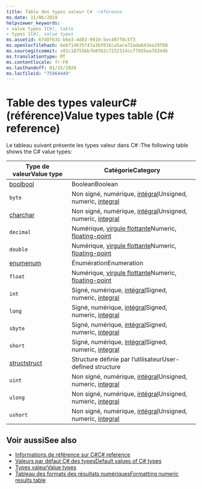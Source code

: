 ```yaml
---
title: Table des types valeur C# -référence
ms.date: 11/06/2019
helpviewer_keywords:
- value types [C#], table
- types [C#], value types
ms.assetid: 67d8f631-b6e3-4d83-9910-5ec497f8c5f3
ms.openlocfilehash: 6e6f14635f47a3bf016ca5aca72ada643ea29f08
ms.sourcegitcommit: c01c18755bb7b0f82c7232314ccf7955ea7834db
ms.translationtype: MT
ms.contentlocale: fr-FR
ms.lasthandoff: 01/15/2020
ms.locfileid: "75964449"
---
```

# <a name="value-types-table-c-reference"></a><span data-ttu-id="6c0ef-102">Table des types valeurC# (référence)</span><span class="sxs-lookup"><span data-stu-id="6c0ef-102">Value types table (C# reference)</span></span>

<span data-ttu-id="6c0ef-103">Le tableau suivant présente les types valeur dans C# :</span><span class="sxs-lookup"><span data-stu-id="6c0ef-103">The following table shows the C# value types:</span></span>

|<span data-ttu-id="6c0ef-104">Type de valeur</span><span class="sxs-lookup"><span data-stu-id="6c0ef-104">Value type</span></span>|<span data-ttu-id="6c0ef-105">Catégorie</span><span class="sxs-lookup"><span data-stu-id="6c0ef-105">Category</span></span>|
|----------------|--------------|
|[<span data-ttu-id="6c0ef-106">bool</span><span class="sxs-lookup"><span data-stu-id="6c0ef-106">bool</span></span>](../builtin-types/bool.md)|<span data-ttu-id="6c0ef-107">Boolean</span><span class="sxs-lookup"><span data-stu-id="6c0ef-107">Boolean</span></span>|
|`byte`|<span data-ttu-id="6c0ef-108">Non signé, numérique, [intégral](../builtin-types/integral-numeric-types.md)</span><span class="sxs-lookup"><span data-stu-id="6c0ef-108">Unsigned, numeric, [integral](../builtin-types/integral-numeric-types.md)</span></span>|
|[<span data-ttu-id="6c0ef-109">char</span><span class="sxs-lookup"><span data-stu-id="6c0ef-109">char</span></span>](../builtin-types/char.md)|<span data-ttu-id="6c0ef-110">Non signé, numérique, [intégral](../builtin-types/integral-numeric-types.md)</span><span class="sxs-lookup"><span data-stu-id="6c0ef-110">Unsigned, numeric, [integral](../builtin-types/integral-numeric-types.md)</span></span>|
|`decimal`|<span data-ttu-id="6c0ef-111">Numérique, [virgule flottante](../builtin-types/floating-point-numeric-types.md)</span><span class="sxs-lookup"><span data-stu-id="6c0ef-111">Numeric, [floating-point](../builtin-types/floating-point-numeric-types.md)</span></span>|
|`double`|<span data-ttu-id="6c0ef-112">Numérique, [virgule flottante](../builtin-types/floating-point-numeric-types.md)</span><span class="sxs-lookup"><span data-stu-id="6c0ef-112">Numeric, [floating-point](../builtin-types/floating-point-numeric-types.md)</span></span>|
|[<span data-ttu-id="6c0ef-113">enum</span><span class="sxs-lookup"><span data-stu-id="6c0ef-113">enum</span></span>](../builtin-types/enum.md)|<span data-ttu-id="6c0ef-114">Énumération</span><span class="sxs-lookup"><span data-stu-id="6c0ef-114">Enumeration</span></span>|
|`float`|<span data-ttu-id="6c0ef-115">Numérique, [virgule flottante](../builtin-types/floating-point-numeric-types.md)</span><span class="sxs-lookup"><span data-stu-id="6c0ef-115">Numeric, [floating-point](../builtin-types/floating-point-numeric-types.md)</span></span>|
|`int`|<span data-ttu-id="6c0ef-116">Signé, numérique, [intégral](../builtin-types/integral-numeric-types.md)</span><span class="sxs-lookup"><span data-stu-id="6c0ef-116">Signed, numeric, [integral](../builtin-types/integral-numeric-types.md)</span></span>|
|`long`|<span data-ttu-id="6c0ef-117">Signé, numérique, [intégral](../builtin-types/integral-numeric-types.md)</span><span class="sxs-lookup"><span data-stu-id="6c0ef-117">Signed, numeric, [integral](../builtin-types/integral-numeric-types.md)</span></span>|
|`sbyte`|<span data-ttu-id="6c0ef-118">Signé, numérique, [intégral](../builtin-types/integral-numeric-types.md)</span><span class="sxs-lookup"><span data-stu-id="6c0ef-118">Signed, numeric, [integral](../builtin-types/integral-numeric-types.md)</span></span>|
|`short`|<span data-ttu-id="6c0ef-119">Signé, numérique, [intégral](../builtin-types/integral-numeric-types.md)</span><span class="sxs-lookup"><span data-stu-id="6c0ef-119">Signed, numeric, [integral](../builtin-types/integral-numeric-types.md)</span></span>|
|[<span data-ttu-id="6c0ef-120">struct</span><span class="sxs-lookup"><span data-stu-id="6c0ef-120">struct</span></span>](struct.md)|<span data-ttu-id="6c0ef-121">Structure définie par l’utilisateur</span><span class="sxs-lookup"><span data-stu-id="6c0ef-121">User-defined structure</span></span>|
|`uint`|<span data-ttu-id="6c0ef-122">Non signé, numérique, [intégral](../builtin-types/integral-numeric-types.md)</span><span class="sxs-lookup"><span data-stu-id="6c0ef-122">Unsigned, numeric, [integral](../builtin-types/integral-numeric-types.md)</span></span>|
|`ulong`|<span data-ttu-id="6c0ef-123">Non signé, numérique, [intégral](../builtin-types/integral-numeric-types.md)</span><span class="sxs-lookup"><span data-stu-id="6c0ef-123">Unsigned, numeric, [integral](../builtin-types/integral-numeric-types.md)</span></span>|
|`ushort`|<span data-ttu-id="6c0ef-124">Non signé, numérique, [intégral](../builtin-types/integral-numeric-types.md)</span><span class="sxs-lookup"><span data-stu-id="6c0ef-124">Unsigned, numeric, [integral](../builtin-types/integral-numeric-types.md)</span></span>|

## <a name="see-also"></a><span data-ttu-id="6c0ef-125">Voir aussi</span><span class="sxs-lookup"><span data-stu-id="6c0ef-125">See also</span></span>

- [<span data-ttu-id="6c0ef-126">Informations de référence sur C#</span><span class="sxs-lookup"><span data-stu-id="6c0ef-126">C# reference</span></span>](../index.md)
- [<span data-ttu-id="6c0ef-127">Valeurs par défaut C# des types</span><span class="sxs-lookup"><span data-stu-id="6c0ef-127">Default values of C# types</span></span>](../builtin-types/default-values.md)
- [<span data-ttu-id="6c0ef-128">Types valeur</span><span class="sxs-lookup"><span data-stu-id="6c0ef-128">Value types</span></span>](value-types.md)
- [<span data-ttu-id="6c0ef-129">Tableau des formats des résultats numériques</span><span class="sxs-lookup"><span data-stu-id="6c0ef-129">Formatting numeric results table</span></span>](formatting-numeric-results-table.md)
